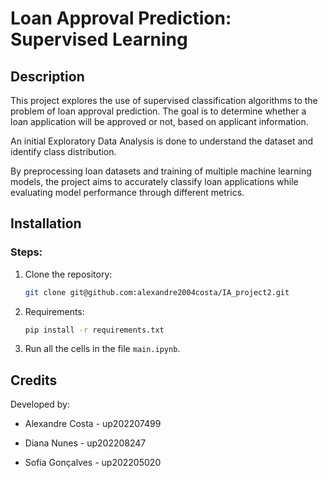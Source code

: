 # Loan Approval Prediction: Supervised Learning

## Description
This project explores the use of supervised classification algorithms to the problem of loan approval prediction. The goal is to determine whether a loan application will be approved or not, based on applicant information. 

An initial Exploratory Data Analysis is done to understand the dataset and identify class distribution.

By preprocessing loan datasets and training of multiple machine learning models, the project aims to accurately classify loan applications while evaluating model performance through different metrics.


## Installation

### Steps:

1. Clone the repository:
   ```sh
   git clone git@github.com:alexandre2004costa/IA_project2.git
   ```

2. Requirements:
   ```sh
   pip install -r requirements.txt
   ```

3. Run all the cells in the file `main.ipynb`.


## Credits

Developed by:

- Alexandre Costa - up202207499

- Diana Nunes - up202208247

- Sofia Gonçalves - up202205020
